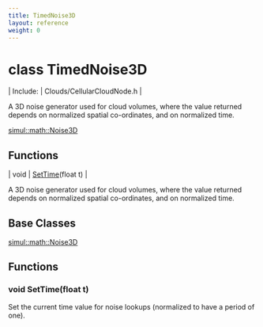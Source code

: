 ```yaml
---
title: TimedNoise3D
layout: reference
weight: 0
---
```

class TimedNoise3D
===

| Include: | Clouds/CellularCloudNode.h |

A 3D noise generator used for cloud volumes, where the value returned depends on normalized spatial co-ordinates, and on normalized time.
  

[simul::math::Noise3D](../math/noise3d)

Functions
---

| void | [SetTime](#SetTime)(float t) |

A 3D noise generator used for cloud volumes, where the value returned depends on normalized spatial co-ordinates, and on normalized time.
  


Base Classes
---
[simul::math::Noise3D](../math/noise3d)

Functions
---

### <a name="SetTime"/>void SetTime(float t)
Set the current time value for noise lookups (normalized to have a period of one).
